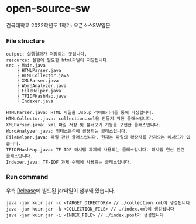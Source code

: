 # open-source-sw
건국대학교 2022학년도 1학기: 오픈소스SW입문

### File structure
```
output: 실행결과가 저장되는 곳입니다.
resource: 실행에 필요한 html파일이 저장됩니다.
src ┌ Main.java
    ├ HTMLParser.java
    ├ HTMLCollector.java
    ├ XMLParser.java
    ├ WordAnalyzer.java
    ├ FileHelper.java
    ├ TFIDFHashMap.java
    └ Indexer.java

HTMLParser.java: HTML 파일을 Jsoup 라이브러리를 통해 파싱합니다.
HTMLCollector.java: collection.xml을 만들기 위한 클래스입니다.
XMLParser.java: xml 파일 저장 및 불러오기 기능을 구현한 클래스입니다.
WordAnalyzer.java: 형태소분석에 활용되는 클래스입니다.
FileHelper.java: 파일 관련 클래스입니다. 현재는 파일의 확장자를 가져오는 메서드가 있습니다.
TFIDFHashMap.java: TF-IDF 해시맵 과제에 사용되는 클래스입니다. 해시맵 연산 관련 클래스입니다.
Indexer.java: TF-IDF 과제 수행에 사용되는 클래스입니다.
```

### Run command
우측 [Release](https://github.com/donghoony/open-source-sw/releases)에 빌드된 jar파일이 첨부돼 있습니다.
```
java -jar kuir.jar -c <TARGET_DIRECTORY> // ./collection.xml이 생성됩니다
java -jar kuir.jar -k <COLLECTION_FILE> // ./index.xml이 생성됩니다
java -jar kuir.jar -i <INDEX_FILE> // ./index.post가 생성됩니다
```
